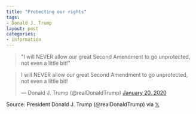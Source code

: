 ```yaml
---
title: "Protecting our rights"
tags:
- Donald J. Trump
layout: post
categories:
- information
---
```


> "I will NEVER allow our great Second Amendment to go unprotected, not even a little bit!"

<blockquote class="twitter-tweet"><p lang="en" dir="ltr">I will NEVER allow our great Second Amendment to go unprotected, not even a little bit!</p>&mdash; Donald J. Trump (@realDonaldTrump) <a href="https://twitter.com/realDonaldTrump/status/1219351907627667456">January 20, 2020</a></blockquote> <script async src="https://platform.x.com/widgets.js" charset="utf-8"></script>

Source: President Donald J. Trump (@realDonaldTrump) via [&#120143;](https://twitter.com/realDonaldTrump/status/1219351907627667456)
